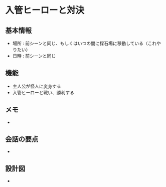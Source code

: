 # 入管ヒーローと対決
## 基本情報
* 場所 : 前シーンと同じ、もしくはいつの間に採石場に移動している（これやりたい）
* 日時 : 前シーンと同じ

## 機能
* 主人公が怪人に変身する
* 入管ヒーローと戦い、勝利する

## メモ
* 

## 会話の要点
* 


## 設計図
* 

